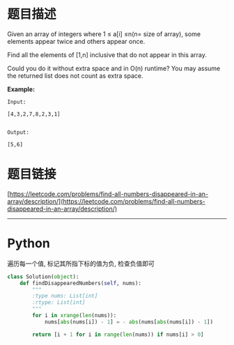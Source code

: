 # 题目描述


Given an array of integers where 1 ≤ a\[i\] ≤n\(n= size of array\), some elements appear twice and others appear once.

Find all the elements of \[1,n\] inclusive that do not appear in this array.

Could you do it without extra space and in O\(n\) runtime? You may assume the returned list does not count as extra space.

**Example:**

```
Input:

[4,3,2,7,8,2,3,1]


Output:

[5,6]

```

# 题目链接

[https://leetcode.com/problems/find-all-numbers-disappeared-in-an-array/description/](https://leetcode.com/problems/find-all-numbers-disappeared-in-an-array/description/)

---

# Python

遍历每一个值, 标记其所指下标的值为负, 检查负值即可

```python
class Solution(object):
    def findDisappearedNumbers(self, nums):
        """
        :type nums: List[int]
        :rtype: List[int]
        """
        for i in xrange(len(nums)):
            nums[abs(nums[i]) - 1] = - abs(nums[abs(nums[i]) - 1])

        return [i + 1 for i in range(len(nums)) if nums[i] > 0]
```